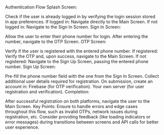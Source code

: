 Authentication Flow
Splash Screen:

Check if the user is already logged in by verifying the login session stored in app preferences.
If logged in: Navigate directly to the Main Screen.
If not logged in: Navigate to the Sign In Screen.
Sign In Screen:

Allow the user to enter their phone number for login.
After entering the number, navigate to the OTP Screen.
OTP Screen:

Verify if the user is registered with the entered phone number.
If registered: Verify the OTP and, upon success, navigate to the Main Screen.
If not registered: Navigate to the Sign Up Screen, passing the entered phone number.
Sign Up Screen:

Pre-fill the phone number field with the one from the Sign In Screen.
Collect additional user details required for registration.
On submission, create an account in:
Firebase (for OTP verification).
Your own server (for user registration and verification).
Completion:

After successful registration on both platforms, navigate the user to the Main Screen.
Key Points:
Ensure to handle errors and edge cases throughout this flow, such as invalid OTPs, network issues
during registration, etc.
Consider providing feedback (like loading indicators or error messages) during transitions between
screens and API calls for better user experience.